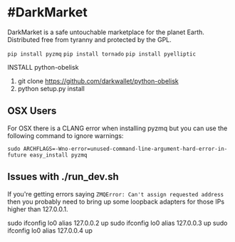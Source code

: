 #DarkMarket
=======

DarkMarket is a safe untouchable marketplace for the planet Earth. Distributed free from tyranny and protected by the GPL.

`pip install pyzmq`
`pip install tornado`
`pip install pyelliptic`

INSTALL python-obelisk
1) git clone https://github.com/darkwallet/python-obelisk
2) python setup.py install


## OSX Users

For OSX there is a CLANG error when installing pyzmq but you can use the following command to ignore warnings:

`sudo ARCHFLAGS=-Wno-error=unused-command-line-argument-hard-error-in-future easy_install pyzmq`

## Issues with ./run_dev.sh
If you're getting errors saying `ZMQError: Can't assign requested address` then you probably need to bring up some loopback adapters for those 
IPs higher than 127.0.0.1.

sudo ifconfig lo0 alias 127.0.0.2 up
sudo ifconfig lo0 alias 127.0.0.3 up
sudo ifconfig lo0 alias 127.0.0.4 up
